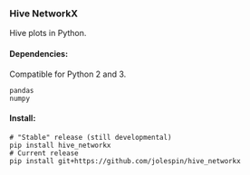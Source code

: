 ### Hive NetworkX
Hive plots in Python.

#### Dependencies:
Compatible for Python 2 and 3.

	pandas
	numpy

#### Install:
```
# "Stable" release (still developmental)
pip install hive_networkx
# Current release
pip install git+https://github.com/jolespin/hive_networkx
```
